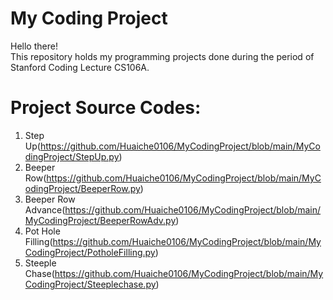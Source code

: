 # My Coding Project
Hello there!\
This repository holds my programming projects done during the period of Stanford Coding Lecture CS106A.

# Project Source Codes:
1. Step Up(https://github.com/Huaiche0106/MyCodingProject/blob/main/MyCodingProject/StepUp.py)
2. Beeper Row(https://github.com/Huaiche0106/MyCodingProject/blob/main/MyCodingProject/BeeperRow.py)
3. Beeper Row Advance(https://github.com/Huaiche0106/MyCodingProject/blob/main/MyCodingProject/BeeperRowAdv.py)
4. Pot Hole Filling(https://github.com/Huaiche0106/MyCodingProject/blob/main/MyCodingProject/PotholeFilling.py)
5. Steeple Chase(https://github.com/Huaiche0106/MyCodingProject/blob/main/MyCodingProject/Steeplechase.py)
